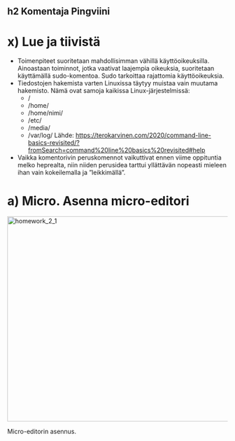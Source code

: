 ## h2 Komentaja Pingviini

# x) Lue ja tiivistä

- Toimenpiteet suoritetaan mahdollisimman vähillä käyttöoikeuksilla. Ainoastaan toiminnot, jotka vaativat laajempia oikeuksia, suoritetaan käyttämällä sudo-komentoa. Sudo tarkoittaa rajattomia käyttöoikeuksia. 
- Tiedostojen hakemista varten Linuxissa täytyy muistaa vain muutama hakemisto. Nämä ovat samoja kaikissa Linux-järjestelmissä:
  -  /
  - /home/
  - /home/nimi/
  - /etc/
  - /media/
  - /var/log/
 Lähde: https://terokarvinen.com/2020/command-line-basics-revisited/?fromSearch=command%20line%20basics%20revisited#help
-	Vaikka komentorivin peruskomennot vaikuttivat ennen viime oppituntia melko heprealta, niin niiden perusidea tarttui yllättävän nopeasti mieleen ihan vain kokeilemalla ja ”leikkimällä”.

# a) Micro. Asenna micro-editori

<img width="692" height="469" alt="homework_2_1" src="https://github.com/user-attachments/assets/6acbaae8-d2ef-4468-922b-bca2189fe881" />

Micro-editorin asennus.
